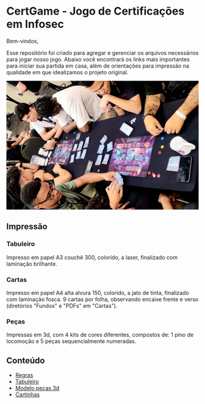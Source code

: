# CertGame - Jogo de Certificações em Infosec

Bem-vindos,

Esse repositório foi criado para agregar e gerenciar os arquivos necessários para jogar nosso jogo.
Abaixo você encontrará os links mais importantes para iniciar sua partida em casa, além de orientações para impressão na qualidade em que idealizamos o projeto original.

<div align="center">
  <img src="https://github.com/devsecopsvillage/certgame/blob/main/partida-h2hc-2024.jpg">
</div>

## Impressão

### Tabuleiro

Impresso em papel A3 couchê 300, colorido, a laser, finalizado com laminação brilhante.

### Cartas

Impresso em papel A4 alta alvura 150, colorido, a jato de tinta, finalizado com laminação fosca. 9 cartas por folha, observando encaixe frente e verso (diretórios "Fundos" e "PDFs" em "Cartas").

### Peças

Impressas em 3d, com 4 kits de cores diferentes, compostos de: 1 pino de locomoção e 5 peças sequencialmente numeradas.

## Conteúdo

- [Regras](regras.md)
- [Tabuleiro](tabuleiro-grafica.png)
- [Modelo peças 3d](3d)
- [Cartinhas](Cartas)
